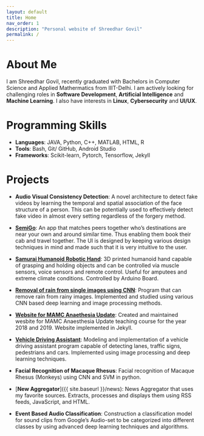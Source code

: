 ```yaml
---
layout: default
title: Home
nav_order: 1
description: "Personal website of Shreedhar Govil"
permalink: /
---
```


# About Me
I am Shreedhar Govil, recently graduated with Bachelors in Computer Science and Applied Mathermatics from IIIT-Delhi. I am actively looking for challenging roles in **Software Development**, **Artificial Intelligence** and **Machine Learning**. I also have interests in **Linux**, **Cybersecurity** and **UI/UX**. 

# Programming Skills
* **Languages**: JAVA, Python, C++, MATLAB, HTML, R
* **Tools**: Bash, Git/ GitHub, Android Studio
* **Frameworks**: Scikit-learn, Pytorch, Tensorflow, Jekyll


# Projects

* **Audio Visual Consistency Detection**: 
    A novel architecture to detect fake videos by learning the temporal
    and spatial association of the face structure of a person.
    This can be potentially used to effectively detect fake video in almost every setting regardless of the forgery method.

* [**SemiGo**](https://github.com/sdhar16/SemiGo): 
    An app that matches peers together who’s destinations are near your own and around similar time.
    Thus enabling them book their cab and travel together. The UI is designed by keeping various design techniques in mind and made 
    such that it is very intuitive to the user. 

* [**Samurai Humanoid Robotic Hand**](https://github.com/sdhar16/Samurai): 
    3D printed humanoid hand capable of grasping and holding objects
    and can be controlled via muscle sensors, voice sensors and remote
    control. Useful for amputees and extreme climate conditions.
    Controlled by Arduino Board.

* [**Removal of rain from single images using CNN**](https://github.com/sdhar16/RainRemover): 
    Program that can remove rain from rainy images. Implemented and studied using various CNN based deep
    learning and image processing methods. 

* [**Website for MAMC Anaethesia Update**](https://github.com/sdhar16/mamcanaesthesiaupdate): 
    Created and maintained wesbite for MAMC Anaesthesia Update teaching course for the year 2018 and 2019. 
    Website implemented in Jekyll.

* [**Vehicle Driving Assistant**](https://github.com/arushi019/IA_project): 
    Modeling and implementation of a vehicle driving assistant
    program capable of detecting lanes, traffic signs, pedestrians
    and cars. Implemented using image
    processing and deep learning techniques.

* **Facial Recognition of Macaque Rhesus**: 
    Facial recognition of Macaque Rhesus (Monkeys) using CNN and SVM in python.

* [**New Aggregator**]({{ site.baseurl }}/news):
    News Aggregator that uses my favorite sources. Extracts, processes and displays them using RSS feeds, JavaScript, and HTML.

* **Event Based Audio Classification**: 
    Construction a classification model for sound clips from Google’s
    Audio-set to be categorized into different classes by using
    advanced deep learning techniques and algorithms.
